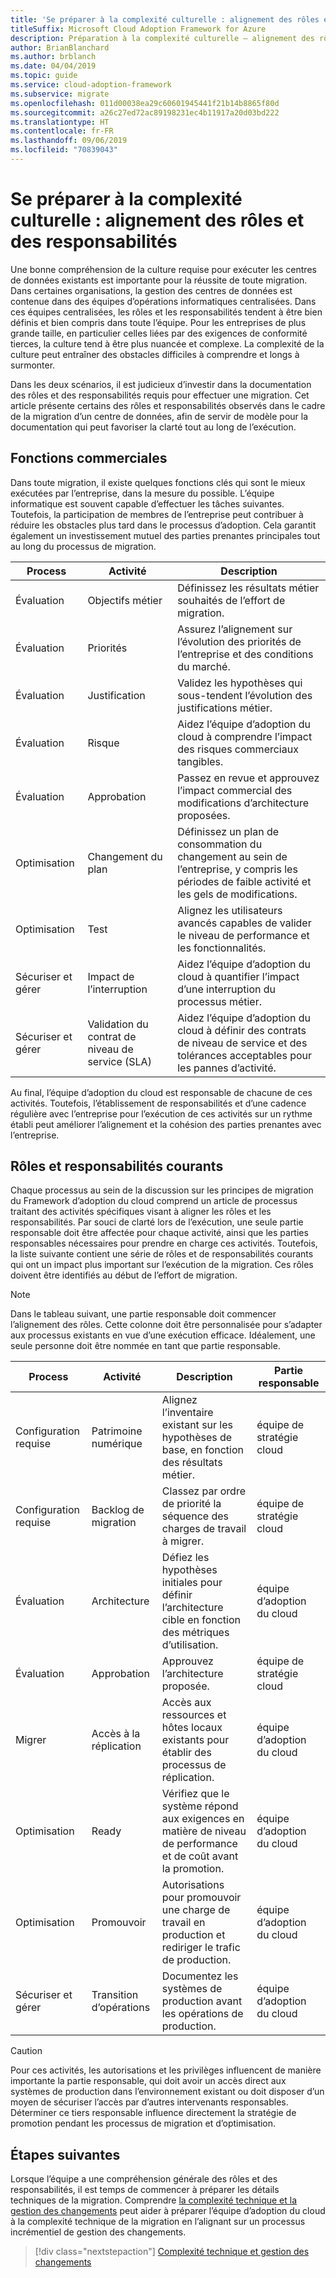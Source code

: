 ```yaml
---
title: 'Se préparer à la complexité culturelle : alignement des rôles et des responsabilités'
titleSuffix: Microsoft Cloud Adoption Framework for Azure
description: Préparation à la complexité culturelle – alignement des rôles et des responsabilités.
author: BrianBlanchard
ms.author: brblanch
ms.date: 04/04/2019
ms.topic: guide
ms.service: cloud-adoption-framework
ms.subservice: migrate
ms.openlocfilehash: 011d00038ea29c60601945441f21b14b8865f80d
ms.sourcegitcommit: a26c27ed72ac89198231ec4b11917a20d03bd222
ms.translationtype: HT
ms.contentlocale: fr-FR
ms.lasthandoff: 09/06/2019
ms.locfileid: "70839043"
---
```

# <a name="prepare-for-cultural-complexity-aligning-roles-and-responsibilities"></a>Se préparer à la complexité culturelle : alignement des rôles et des responsabilités

Une bonne compréhension de la culture requise pour exécuter les centres de données existants est importante pour la réussite de toute migration. Dans certaines organisations, la gestion des centres de données est contenue dans des équipes d’opérations informatiques centralisées. Dans ces équipes centralisées, les rôles et les responsabilités tendent à être bien définis et bien compris dans toute l’équipe. Pour les entreprises de plus grande taille, en particulier celles liées par des exigences de conformité tierces, la culture tend à être plus nuancée et complexe. La complexité de la culture peut entraîner des obstacles difficiles à comprendre et longs à surmonter.

Dans les deux scénarios, il est judicieux d’investir dans la documentation des rôles et des responsabilités requis pour effectuer une migration. Cet article présente certains des rôles et responsabilités observés dans le cadre de la migration d’un centre de données, afin de servir de modèle pour la documentation qui peut favoriser la clarté tout au long de l’exécution.

## <a name="business-functions"></a>Fonctions commerciales

Dans toute migration, il existe quelques fonctions clés qui sont le mieux exécutées par l’entreprise, dans la mesure du possible. L’équipe informatique est souvent capable d’effectuer les tâches suivantes. Toutefois, la participation de membres de l’entreprise peut contribuer à réduire les obstacles plus tard dans le processus d’adoption. Cela garantit également un investissement mutuel des parties prenantes principales tout au long du processus de migration.

| Process | Activité | Description |
|---------|---------|---------|
| Évaluation | Objectifs métier | Définissez les résultats métier souhaités de l’effort de migration. |
| Évaluation | Priorités | Assurez l’alignement sur l’évolution des priorités de l’entreprise et des conditions du marché. |
| Évaluation | Justification | Validez les hypothèses qui sous-tendent l’évolution des justifications métier. |
| Évaluation | Risque | Aidez l’équipe d’adoption du cloud à comprendre l’impact des risques commerciaux tangibles. |
| Évaluation | Approbation | Passez en revue et approuvez l’impact commercial des modifications d’architecture proposées. |
| Optimisation | Changement du plan | Définissez un plan de consommation du changement au sein de l’entreprise, y compris les périodes de faible activité et les gels de modifications. |
| Optimisation | Test | Alignez les utilisateurs avancés capables de valider le niveau de performance et les fonctionnalités. |
| Sécuriser et gérer | Impact de l’interruption | Aidez l’équipe d’adoption du cloud à quantifier l’impact d’une interruption du processus métier. |
| Sécuriser et gérer | Validation du contrat de niveau de service (SLA) | Aidez l’équipe d’adoption du cloud à définir des contrats de niveau de service et des tolérances acceptables pour les pannes d’activité. |

Au final, l’équipe d’adoption du cloud est responsable de chacune de ces activités. Toutefois, l’établissement de responsabilités et d’une cadence régulière avec l’entreprise pour l’exécution de ces activités sur un rythme établi peut améliorer l’alignement et la cohésion des parties prenantes avec l’entreprise.

## <a name="common-roles-and-responsibilities"></a>Rôles et responsabilités courants

Chaque processus au sein de la discussion sur les principes de migration du Framework d’adoption du cloud comprend un article de processus traitant des activités spécifiques visant à aligner les rôles et les responsabilités. Par souci de clarté lors de l’exécution, une seule partie responsable doit être affectée pour chaque activité, ainsi que les parties responsables nécessaires pour prendre en charge ces activités. Toutefois, la liste suivante contient une série de rôles et de responsabilités courants qui ont un impact plus important sur l’exécution de la migration. Ces rôles doivent être identifiés au début de l’effort de migration.

> [!NOTE]
> Dans le tableau suivant, une partie responsable doit commencer l’alignement des rôles. Cette colonne doit être personnalisée pour s’adapter aux processus existants en vue d’une exécution efficace. Idéalement, une seule personne doit être nommée en tant que partie responsable.

| Process | Activité | Description | Partie responsable |
|---------|---------|---------|---------|
| Configuration requise | Patrimoine numérique | Alignez l’inventaire existant sur les hypothèses de base, en fonction des résultats métier. | équipe de stratégie cloud |
| Configuration requise | Backlog de migration | Classez par ordre de priorité la séquence des charges de travail à migrer. | équipe de stratégie cloud |
| Évaluation | Architecture | Défiez les hypothèses initiales pour définir l’architecture cible en fonction des métriques d’utilisation. | équipe d’adoption du cloud |
| Évaluation | Approbation | Approuvez l’architecture proposée. | équipe de stratégie cloud |
| Migrer | Accès à la réplication | Accès aux ressources et hôtes locaux existants pour établir des processus de réplication. | équipe d’adoption du cloud |
| Optimisation | Ready | Vérifiez que le système répond aux exigences en matière de niveau de performance et de coût avant la promotion. | équipe d’adoption du cloud |
| Optimisation | Promouvoir | Autorisations pour promouvoir une charge de travail en production et rediriger le trafic de production. | équipe d’adoption du cloud |
| Sécuriser et gérer | Transition d’opérations | Documentez les systèmes de production avant les opérations de production. | équipe d’adoption du cloud |

> [!CAUTION]
> Pour ces activités, les autorisations et les privilèges influencent de manière importante la partie responsable, qui doit avoir un accès direct aux systèmes de production dans l’environnement existant ou doit disposer d’un moyen de sécuriser l’accès par d’autres intervenants responsables. Déterminer ce tiers responsable influence directement la stratégie de promotion pendant les processus de migration et d’optimisation.

## <a name="next-steps"></a>Étapes suivantes

Lorsque l’équipe a une compréhension générale des rôles et des responsabilités, il est temps de commencer à préparer les détails techniques de la migration. Comprendre [la complexité technique et la gestion des changements](./technical-complexity.md) peut aider à préparer l’équipe d’adoption du cloud à la complexité technique de la migration en l’alignant sur un processus incrémentiel de gestion des changements.

> [!div class="nextstepaction"]
> [Complexité technique et gestion des changements](./technical-complexity.md)
